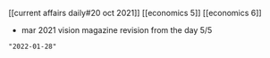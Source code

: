 [[current affairs daily#20 oct 2021]]
[[economics 5]]
[[economics 6]]
- mar 2021 vision magazine revision from the day 5/5

```query 2021-10-20 21:54
"2022-01-28"
```